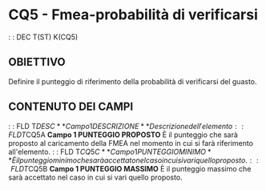 # CQ5 - Fmea-probabilità di verificarsi
 :  : DEC T(ST) K(CQ5)
## OBIETTIVO
Definire il punteggio di riferimento della probabilità di verificarsi del guasto.
## CONTENUTO DEI CAMPI
 :  : FLD T$DESC **Campo 1 DESCRIZIONE**
Descrizione dell'elemento
 :  : FLD T$CQ5A **Campo 1 PUNTEGGIO PROPOSTO**
È il punteggio che sarà proposto al caricamento della FMEA nel momento in cui si farà riferimento all'elemento.
 :  : FLD T$CQ5C **Campo 1 PUNTEGGIO MINIMO**
È il punteggio minimo che sarà accettato nel caso in cui si vari quello proposto.
 :  : FLD T$CQ5B **Campo 1 PUNTEGGIO MASSIMO**
È il punteggio massimo che sarà accettato nel caso in cui si vari quello proposto.
